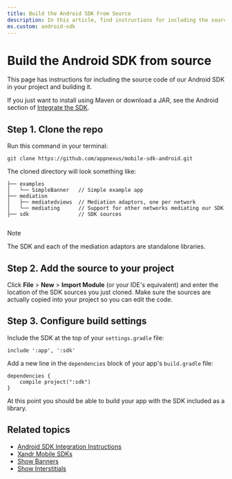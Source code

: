```yaml
---
title: Build the Android SDK From Source
description: In this article, find instructions for including the source code of our Android SDK in your project and building it.
ms.custom: android-sdk
---
```


# Build the Android SDK from source

This page has instructions for including the source code of our Android SDK in your project and building it.

If you just want to install using Maven or download a JAR, see the Android section of [Integrate the SDK](android-sdk-integration-instructions.md).

## Step 1. Clone the repo

Run this command in your terminal:

```
git clone https://github.com/appnexus/mobile-sdk-android.git    
```

The cloned directory will look something like:

```
├── examples
│   └── SimpleBanner   // Simple example app
├── mediation
│   ├── mediatedviews  // Mediation adaptors, one per network
│   └── mediating      // Support for other networks mediating our SDK
├── sdk                // SDK sources
      
```

> [!NOTE]
> The SDK and each of the mediation adaptors are standalone libraries.

## Step 2. Add the source to your project

Click **File** > **New** > **Import Module** (or your IDE's equivalent) and enter the location of the SDK sources you just cloned. Make sure the sources are actually copied into your project so you can edit the code.

## Step 3. Configure build settings

Include the SDK at the top of your `settings.gradle` file:

```
include ':app', ':sdk' 
```

Add a new line in the `dependencies` block of your app's `build.gradle` file:

```
dependencies {
    compile project(":sdk")
}      
```

At this point you should be able to build your app with the SDK included as a library.

## Related topics

- [Android SDK Integration Instructions](android-sdk-integration-instructions.md)
- [Xandr Mobile SDKs](xandr-mobile-sdks.md)
- [Show Banners](show-banners-on-android.md)
- [Show Interstitials](show-interstitials-on-android.md)
